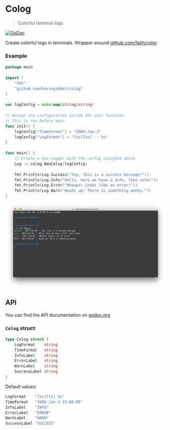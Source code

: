 # Colog
> Colorful terminal logs

[![GoDoc](https://godoc.org/github.com/kevingimbel/colog?status.svg)](https://godoc.org/github.com/kevingimbel/colog)

Create colorful logs in terminals. Wrapper around [github.com/fatih/color](https://github.com/fatih/color/).

### Example

```go
package main

import (
	"fmt"
	"github.com/kevingimbel/colog"
)

var logConfig = make(map[string]string)

// Assign the configuration inside the init function
// This is run before main
func init() {
	logConfig["TimeFormat"] = "2006-Jan-2"
	logConfig["LogFormat"] = "[%s][%s] -- %s"
}

func main() {
	// Create a new Logger with the config assigned above
	Log := colog.NewColog(logConfig)

	fmt.Println(Log.Success("Yay, this is a success message!"))
	fmt.Println(Log.Info("Hello, here we have a Info. Take note!"))
	fmt.Println(Log.Error("Whoops! Looks like an error!"))
	fmt.Println(Log.Warn("Heads up! There is something wonky."))
}
```

!["Colog example"](./.github/colog.png)

## API

You can find the API documentation on [godoc.org](https://godoc.org/github.com/kevingimbel/colog)

### `Colog` struct

```go
type Colog struct {
	LogFormat    string
	TimeFormat   string
	InfoLabel    string
	ErrorLabel   string
	WarnLabel    string
	SuccessLabel string
}
```

Default values:

```go
LogFormat    "[%s][%s] %s"
TimeFormat   "2006-Jan-2 15:04:05"
InfoLabel    "INFO"
ErrorLabel   "ERROR"
WarnLabel    "WARN"
SuccessLabel "SUCCESS"
```
